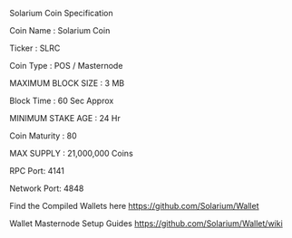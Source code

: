 Solarium Coin Specification

Coin Name : Solarium Coin

Ticker : SLRC

Coin Type :  POS / Masternode

MAXIMUM BLOCK SIZE : 3 MB

Block Time : 60 Sec Approx

MINIMUM STAKE AGE : 24 Hr

Coin Maturity : 80

MAX SUPPLY : 21,000,000 Coins

RPC Port: 4141

Network Port: 4848

Find the Compiled Wallets here https://github.com/Solarium/Wallet

Wallet Masternode Setup Guides https://github.com/Solarium/Wallet/wiki
